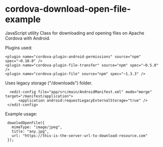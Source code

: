 # cordova-download-open-file-example

JavaScript utility Class for downloading and opening files on Apache Cordova with Android.

Plugins used:
```
<plugin name="cordova-plugin-android-permissions" source="npm" spec="~0.10.0" />
<plugin name="cordova-plugin-file-transfer" source="npm" spec="~0.5.0" />
<plugin name="cordova-plugin-file" source="npm" spec="~1.3.3" />
```

Uses legacy storage ("/downloads") folder.
```
  <edit-config file="app/src/main/AndroidManifest.xml" mode="merge" target="/manifest/application">
      <application android:requestLegacyExternalStorage="true" />
 </edit-config>
 ```

Example usage: 
 ```
  downlodOpenFile({
    mimeType: "image/jpeg",
    title: "any.jpg",
    url: "https://this-is-the-server-url-to-download-resource.com"
  });
   ```
